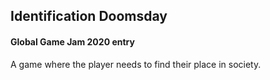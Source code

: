 ## Identification Doomsday

#### Global Game Jam 2020 entry
A game where the player needs to find their place in society.
